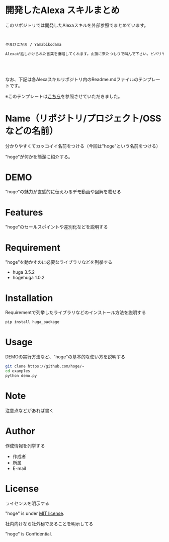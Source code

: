 # 開発したAlexa スキルまとめ

このリポジトリでは開発したAlexaスキルを外部参照でまとめています。

<br>

```bash
やまびこだま / Yamabikodama
 
Alexaが話しかけられた言葉を復唱してくれます。山頂に来たつもりで叫んで下さい。ビバリモート登山。
```

<br>
<br>

なお、下記は各Alexaスキルリポジトリ内のReadme.mdファイルのテンプレートです。

※このテンプレートは[こちら](https://cpp-learning.com/readme/)を参照させていただきました。


# Name（リポジトリ/プロジェクト/OSSなどの名前）

分かりやすくてカッコイイ名前をつける（今回は"hoge"という名前をつける）

"hoge"が何かを簡潔に紹介する。

# DEMO

"hoge"の魅力が直感的に伝えわるデモ動画や図解を載せる

# Features

"hoge"のセールスポイントや差別化などを説明する

# Requirement

"hoge"を動かすのに必要なライブラリなどを列挙する

* huga 3.5.2
* hogehuga 1.0.2

# Installation

Requirementで列挙したライブラリなどのインストール方法を説明する

```bash
pip install huga_package
```

# Usage

DEMOの実行方法など、"hoge"の基本的な使い方を説明する

```bash
git clone https://github.com/hoge/~
cd examples
python demo.py
```

# Note

注意点などがあれば書く

# Author

作成情報を列挙する

* 作成者
* 所属
* E-mail

# License
ライセンスを明示する

"hoge" is under [MIT license](https://en.wikipedia.org/wiki/MIT_License).

社内向けなら社外秘であることを明示してる

"hoge" is Confidential.